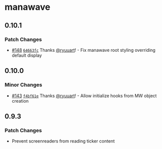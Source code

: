 # manawave

## 0.10.1

### Patch Changes

- [#148](https://github.com/ryuuart/manawave/pull/148) [`64663fc`](https://github.com/ryuuart/manawave/commit/64663fc366960ea0e9dc444887499cf0a7e14a1e) Thanks [@ryuuart](https://github.com/ryuuart)! - Fix manawave root styling overriding default display

## 0.10.0

### Minor Changes

- [#143](https://github.com/ryuuart/manawave/pull/143) [`f4bf61e`](https://github.com/ryuuart/manawave/commit/f4bf61eef663da9d3115b3f6d047d35bc600f00b) Thanks [@ryuuart](https://github.com/ryuuart)! - Allow initialize hooks from MW object creation

## 0.9.3

### Patch Changes

- Prevent screenreaders from reading ticker content
